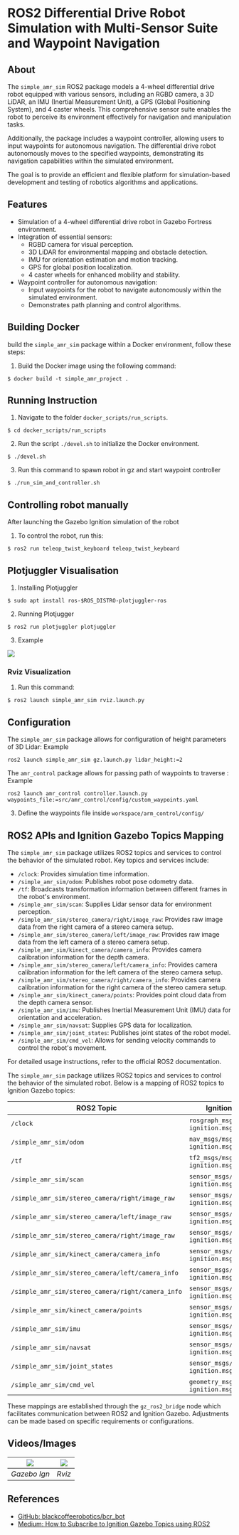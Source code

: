 # ROS2 Differential Drive Robot Simulation with Multi-Sensor Suite and Waypoint Navigation

## About

The `simple_amr_sim` ROS2 package models a 4-wheel differential drive robot equipped with various sensors, including an RGBD camera, a 3D LiDAR, an IMU (Inertial Measurement Unit), a GPS (Global Positioning System), and 4 caster wheels. This comprehensive sensor suite enables the robot to perceive its environment effectively for navigation and manipulation tasks.

Additionally, the package includes a waypoint controller, allowing users to input waypoints for autonomous navigation. The differential drive robot autonomously moves to the specified waypoints, demonstrating its navigation capabilities within the simulated environment.

The goal is to provide an efficient and flexible platform for simulation-based development and testing of robotics algorithms and applications.

## Features
- Simulation of a 4-wheel differential drive robot in Gazebo Fortress environment.
- Integration of essential sensors:
  - RGBD camera for visual perception.
  - 3D LiDAR for environmental mapping and obstacle detection.
  - IMU for orientation estimation and motion tracking.
  - GPS for global position localization.
  - 4 caster wheels for enhanced mobility and stability.
- Waypoint controller for autonomous navigation:
  - Input waypoints for the robot to navigate autonomously within the simulated environment.
  - Demonstrates path planning and control algorithms.




## Building Docker 
build the `simple_amr_sim` package within a Docker environment, follow these steps:

1. Build the Docker image using the following command:
```
$ docker build -t simple_amr_project .
```
## Running Instruction

1. Navigate to the folder `docker_scripts/run_scripts`.
```
$ cd docker_scripts/run_scripts
```

2. Run the script `./devel.sh` to initialize the Docker environment.
```
$ ./devel.sh
```

3. Run this command to spawn robot in gz and start waypoint controller 
```
$ ./run_sim_and_controller.sh
```
## Controlling robot manually

After launching the Gazebo Ignition simulation of the robot

1. To control the robot, run this:
```
$ ros2 run teleop_twist_keyboard teleop_twist_keyboard
```



## Plotjuggler Visualisation

1. Installing Plotjuggler
```
$ sudo apt install ros-$ROS_DISTRO-plotjuggler-ros
```

2. Running Plotjugger
```
$ ros2 run plotjuggler plotjuggler
```

3. Example 
 <img src="media/plot.jpg">       


### Rviz Visualization

1. Run this command:
```
$ ros2 launch simple_amr_sim rviz.launch.py
``` 

## Configuration
The `simple_amr_sim` package allows for configuration of height parameters of 3D Lidar:
Example
```
ros2 launch simple_amr_sim gz.launch.py lidar_height:=2
```

The `amr_control` package allows for passing path of waypoints to traverse :
Example
```
ros2 launch amr_control controller.launch.py waypoints_file:=src/amr_control/config/custom_waypoints.yaml
```


3. Define the waypoints file inside `workspace/arm_control/config/`

## ROS2 APIs and Ignition Gazebo Topics Mapping

The `simple_amr_sim` package utilizes ROS2 topics and services to control the behavior of the simulated robot. Key topics and services include:

- `/clock`: Provides simulation time information.
- `/simple_amr_sim/odom`: Publishes robot pose odometry data.
- `/tf`: Broadcasts transformation information between different frames in the robot's environment.
- `/simple_amr_sim/scan`: Supplies Lidar sensor data for environment perception.
- `/simple_amr_sim/stereo_camera/right/image_raw`: Provides raw image data from the right camera of a stereo camera setup.
- `/simple_amr_sim/stereo_camera/left/image_raw`: Provides raw image data from the left camera of a stereo camera setup.
- `/simple_amr_sim/kinect_camera/camera_info`: Provides camera calibration information for the depth camera.
- `/simple_amr_sim/stereo_camera/left/camera_info`: Provides camera calibration information for the left camera of the stereo camera setup.
- `/simple_amr_sim/stereo_camera/right/camera_info`: Provides camera calibration information for the right camera of the stereo camera setup.
- `/simple_amr_sim/kinect_camera/points`: Provides point cloud data from the depth camera sensor.
- `/simple_amr_sim/imu`: Publishes Inertial Measurement Unit (IMU) data for orientation and acceleration.
- `/simple_amr_sim/navsat`: Supplies GPS data for localization.
- `/simple_amr_sim/joint_states`: Publishes joint states of the robot model.
- `/simple_amr_sim/cmd_vel`: Allows for sending velocity commands to control the robot's movement.


For detailed usage instructions, refer to the official ROS2 documentation.

The `simple_amr_sim` package utilizes ROS2 topics and services to control the behavior of the simulated robot. Below is a mapping of ROS2 topics to Ignition Gazebo topics:

| ROS2 Topic                                      | Ignition Gazebo Topic                              |
|-------------------------------------------------|----------------------------------------------------|
| `/clock`                                        | `rosgraph_msgs/msg/Clock` → `ignition.msgs.Clock` |
| `/simple_amr_sim/odom`                              | `nav_msgs/msg/Odometry` → `ignition.msgs.Odometry`|
| `/tf`                                           | `tf2_msgs/msg/TFMessage` → `ignition.msgs.Pose_V` |
| `/simple_amr_sim/scan`                              | `sensor_msgs/msg/PointCloud2` → `ignition.msgs.PointCloudPacked` |
| `/simple_amr_sim/stereo_camera/right/image_raw`     | `sensor_msgs/msg/Image` → `ignition.msgs.Image`   |
| `/simple_amr_sim/stereo_camera/left/image_raw`      | `sensor_msgs/msg/Image` → `ignition.msgs.Image`   |
| `/simple_amr_sim/stereo_camera/right/image_raw`     | `sensor_msgs/msg/Image` → `ignition.msgs.Image`   |
| `/simple_amr_sim/kinect_camera/camera_info`         | `sensor_msgs/msg/CameraInfo` → `ignition.msgs.CameraInfo` |
| `/simple_amr_sim/stereo_camera/left/camera_info`    | `sensor_msgs/msg/CameraInfo` → `ignition.msgs.CameraInfo` |
| `/simple_amr_sim/stereo_camera/right/camera_info`   | `sensor_msgs/msg/CameraInfo` → `ignition.msgs.CameraInfo` |
| `/simple_amr_sim/kinect_camera/points`              | `sensor_msgs/msg/PointCloud2` → `ignition.msgs.PointCloudPacked` |
| `/simple_amr_sim/imu`                               | `sensor_msgs/msg/Imu` → `ignition.msgs.IMU`       |
| `/simple_amr_sim/navsat`                            | `sensor_msgs/msg/NavSatFix` → `ignition.msgs.NavSat` |
| `/simple_amr_sim/joint_states`                      | `sensor_msgs/msg/JointState` → `ignition.msgs.Model` |
| `/simple_amr_sim/cmd_vel`                           | `geometry_msgs/msg/Twist` → `ignition.msgs.Twist` |

These mappings are established through the `gz_ros2_bridge` node which facilitates communication between ROS2 and Ignition Gazebo. Adjustments can be made based on specific requirements or configurations.

## Videos/Images
| <img src="media/gz.gif">             | <img src="media/rviz.gif">              |  
| :----------------------------------: | :------------------------------------: |
|          _Gazebo Ign_                |                _Rviz_	                | 

## References
- [GitHub: blackcoffeerobotics/bcr_bot](https://github.com/blackcoffeerobotics/bcr_bot/tree/ros2)
- [Medium: How to Subscribe to Ignition Gazebo Topics using ROS2](https://medium.com/@geetkal67/how-to-subscribe-to-ignition-gazebo-topics-using-ros2-8bcff7a0242e)
